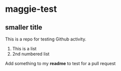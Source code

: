# maggie-test
## smaller title
This is a repo for testing Github activity.

1. This is a list
2. 2nd numbered list
   
Add something to my **readme** to test for a pull request
